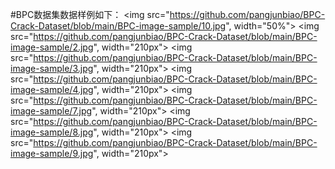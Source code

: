 #BPC数据集数据样例如下：
<img src="https://github.com/pangjunbiao/BPC-Crack-Dataset/blob/main/BPC-image-sample/10.jpg", width="50%">
<img src="https://github.com/pangjunbiao/BPC-Crack-Dataset/blob/main/BPC-image-sample/2.jpg", width="210px">
<img src="https://github.com/pangjunbiao/BPC-Crack-Dataset/blob/main/BPC-image-sample/3.jpg", width="210px">
<img src="https://github.com/pangjunbiao/BPC-Crack-Dataset/blob/main/BPC-image-sample/4.jpg", width="210px">
<img src="https://github.com/pangjunbiao/BPC-Crack-Dataset/blob/main/BPC-image-sample/7.jpg", width="210px">
<img src="https://github.com/pangjunbiao/BPC-Crack-Dataset/blob/main/BPC-image-sample/8.jpg", width="210px">
<img src="https://github.com/pangjunbiao/BPC-Crack-Dataset/blob/main/BPC-image-sample/9.jpg", width="210px">
